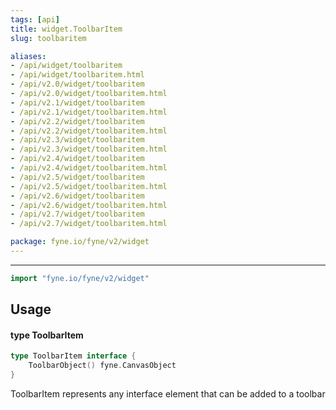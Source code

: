 ```yaml
---
tags: [api]
title: widget.ToolbarItem
slug: toolbaritem

aliases:
- /api/widget/toolbaritem
- /api/widget/toolbaritem.html
- /api/v2.0/widget/toolbaritem
- /api/v2.0/widget/toolbaritem.html
- /api/v2.1/widget/toolbaritem
- /api/v2.1/widget/toolbaritem.html
- /api/v2.2/widget/toolbaritem
- /api/v2.2/widget/toolbaritem.html
- /api/v2.3/widget/toolbaritem
- /api/v2.3/widget/toolbaritem.html
- /api/v2.4/widget/toolbaritem
- /api/v2.4/widget/toolbaritem.html
- /api/v2.5/widget/toolbaritem
- /api/v2.5/widget/toolbaritem.html
- /api/v2.6/widget/toolbaritem
- /api/v2.6/widget/toolbaritem.html
- /api/v2.7/widget/toolbaritem
- /api/v2.7/widget/toolbaritem.html

package: fyne.io/fyne/v2/widget
---
```



---
```go
import "fyne.io/fyne/v2/widget"
```

## Usage

#### type ToolbarItem

```go
type ToolbarItem interface {
	ToolbarObject() fyne.CanvasObject
}
```

ToolbarItem represents any interface element that can be added to a toolbar
